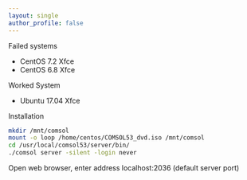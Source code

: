 ```yaml
---
layout: single
author_profile: false
---
```



Failed systems
- CentOS 7.2 Xfce
- CentOS 6.8 Xfce

Worked System
- Ubuntu 17.04 Xfce


Installation
```bash
mkdir /mnt/comsol
mount -o loop /home/centos/COMSOL53_dvd.iso /mnt/comsol
cd /usr/local/comsol53/server/bin/
./comsol server -silent -login never
```

Open web browser, enter address localhost:2036 (default server port)
